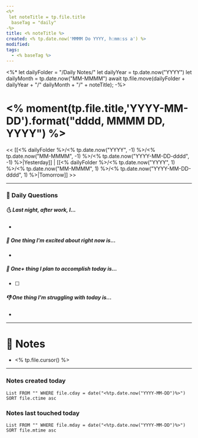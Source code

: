 ```yaml
---
<%*
 let noteTitle = tp.file.title
  baseTag = "daily"
-%>
title: <% noteTitle %>
created: <% tp.date.now('MMMM Do YYYY, h:mm:ss a') %>
modified: 
tags:
  - <% baseTag %>
---
```

<%*
let dailyFolder = "/Daily Notes/" 
let dailyYear = tp.date.now("YYYY")
let dailyMonth = tp.date.now("MM-MMMM")
await tp.file.move(dailyFolder + dailyYear + "/" dailyMonth + "/" + noteTitle);
-%>

# <% moment(tp.file.title,'YYYY-MM-DD').format("dddd, MMMM DD, YYYY") %>

<< [[<% dailyFolder %>/<% tp.date.now("YYYY", -1) %>/<% tp.date.now("MM-MMMM", -1) %>/<% tp.date.now("YYYY-MM-DD-dddd", -1) %>|Yesterday]] | [[<% dailyFolder %>/<% tp.date.now("YYYY", 1) %>/<% tp.date.now("MM-MMMM", 1) %>/<% tp.date.now("YYYY-MM-DD-dddd", 1) %>|Tomorrow]] >>

---
### 📅 Daily Questions
##### 🌜 Last night, after work, I...
- 

##### 🙌 One thing I'm excited about right now is...
- 

##### 🚀 One+ thing I plan to accomplish today is...
- [ ] 

##### 👎 One thing I'm struggling with today is...
- 

---
# 📝 Notes
- <% tp.file.cursor() %>

---
### Notes created today
```dataview
List FROM "" WHERE file.cday = date("<%tp.date.now("YYYY-MM-DD")%>") SORT file.ctime asc
```

### Notes last touched today
```dataview
List FROM "" WHERE file.mday = date("<%tp.date.now("YYYY-MM-DD")%>") SORT file.mtime asc
```
